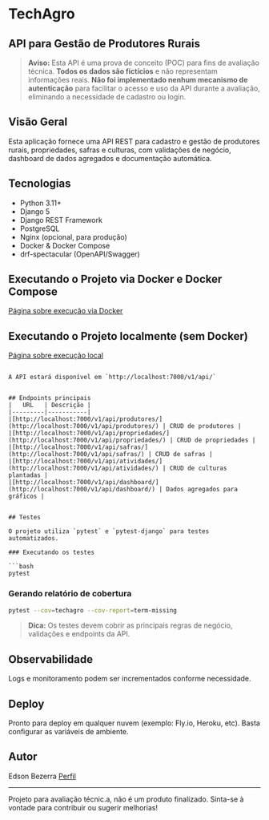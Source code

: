 # TechAgro

## API para Gestão de Produtores Rurais


> **Aviso:** Esta API é uma prova de conceito (POC) para fins de avaliação técnica. **Todos os dados são fictícios** e não representam informações reais. **Não foi implementado nenhum mecanismo de autenticação** para facilitar o acesso e uso da API durante a avaliação, eliminando a necessidade de cadastro ou login.

## Visão Geral
Esta aplicação fornece uma API REST para cadastro e gestão de produtores rurais, propriedades, safras e culturas, com validações de negócio, dashboard de dados agregados e documentação automática.

## Tecnologias
- Python 3.11+
- Django 5
- Django REST Framework
- PostgreSQL
- Nginx (opcional, para produção)
- Docker & Docker Compose
- drf-spectacular (OpenAPI/Swagger)

## Executando o Projeto via Docker e Docker Compose
[Página sobre execução via Docker](https://edcastanha.github.io/TechAgro/ExecDocker/)
## Executando o Projeto localmente (sem Docker)
[Página sobre execução local](https://edcastanha.github.io/TechAgro/ExecLocal/)
```

A API estará disponível em `http://localhost:7000/v1/api/`


## Endpoints principais
|   URL   | Descrição |
|---------|-----------|
|[http://localhost:7000/v1/api/produtores/](http://localhost:7000/v1/api/produtores/) | CRUD de produtores |
|[http://localhost:7000/v1/api/propriedades/](http://localhost:7000/v1/api/propriedades/) | CRUD de propriedades |
|[http://localhost:7000/v1/api/safras/](http://localhost:7000/v1/api/safras/) | CRUD de safras |
|[http://localhost:7000/v1/api/atividades/](http://localhost:7000/v1/api/atividades/) | CRUD de culturas plantadas |
|[http://localhost:7000/v1/api/dashboard/](http://localhost:7000/v1/api/dashboard/) | Dados agregados para gráficos | 


## Testes

O projeto utiliza `pytest` e `pytest-django` para testes automatizados.

### Executando os testes

```bash
pytest
```

### Gerando relatório de cobertura

```bash
pytest --cov=techagro --cov-report=term-missing
```

> **Dica:** Os testes devem cobrir as principais regras de negócio, validações e endpoints da API.

## Observabilidade
Logs e monitoramento podem ser incrementados conforme necessidade.

## Deploy
Pronto para deploy em qualquer nuvem (exemplo: Fly.io, Heroku, etc). Basta configurar as variáveis de ambiente.

## Autor
Edson Bezerra 
[Perfil](https://www.linkedin.com/in/edsonlbfilho/)

---
Projeto para avaliação técnic.a, não é um produto finalizado. Sinta-se à vontade para contribuir ou sugerir melhorias!

